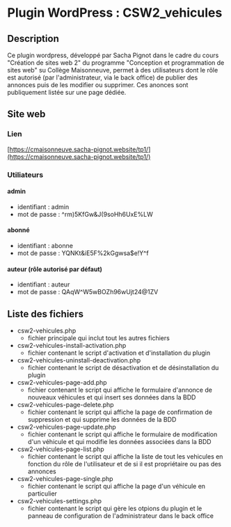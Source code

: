 # Plugin WordPress : CSW2_vehicules

## Description
Ce plugin wordpress, développé par Sacha Pignot dans le cadre du cours "Création de sites web 2" du programme "Conception et programmation de sites web" su Collège Maisonneuve, permet à des utilisateurs dont le rôle est autorisé (par l'administrateur, via le back office) de publier des annonces puis de les modifier ou supprimer. Ces anonces sont publiquement listée sur une page dédiée.

## Site web
### Lien
[https://cmaisonneuve.sacha-pignot.website/tp1/](https://cmaisonneuve.sacha-pignot.website/tp1/)
### Utiliateurs
#### admin
- identifiant : admin
- mot de passe : ^rm)5KfGw&J(9soHh6UxE%LW
#### abonné
- identifiant : abonne
- mot de passe : YQNKt&iE5F%2kGgwsa$e!Y^f
#### auteur (rôle autorisé par défaut)
- identifiant : auteur
- mot de passe : QAqW^W5wBOZh96wUjt24@1ZV

## Liste des fichiers
- csw2-vehicules.php 
    - fichier principale qui inclut tout les autres fichiers
- csw2-vehicules-install-activation.php
    - fichier contenant le script d'activation et d'installation du plugin
- csw2-vehicules-uninstall-deactivation.php
    - fichier contenant le script de désactivation et de désinstallation du plugin
- csw2-vehicules-page-add.php
    - fichier contenant le script qui affiche le formulaire d'annonce de nouveaux véhicules et qui insert ses données dans la BDD
- csw2-vehicules-page-delete.php
    - fichier contenant le script qui affiche la page de confirmation de suppression et qui supprime les données de la BDD
- csw2-vehicules-page-update.php
    - fichier contenant le script qui affiche le formulaire de modification d'un véhicule et qui modifie les données associées dans la BDD
- csw2-vehicules-page-list.php
    - fichier contenant le script qui affiche la liste de tout les vehicules en fonction du rôle de l'utilisateur et de si il est propriétaire ou pas des annonces
- csw2-vehicules-page-single.php
    - fichier contenant le script qui affiche la page d'un véhicule en particulier
- csw2-vehicules-settings.php
    - fichier contenant le script qui gère les otpions du plugin et le panneau de configuration de l'administrateur dans le back office
